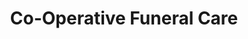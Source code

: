 ---
title: "Co-Operative Funeral Care"
url: /chorley/co-operative-funeral-care/
shop: funeral directors
---